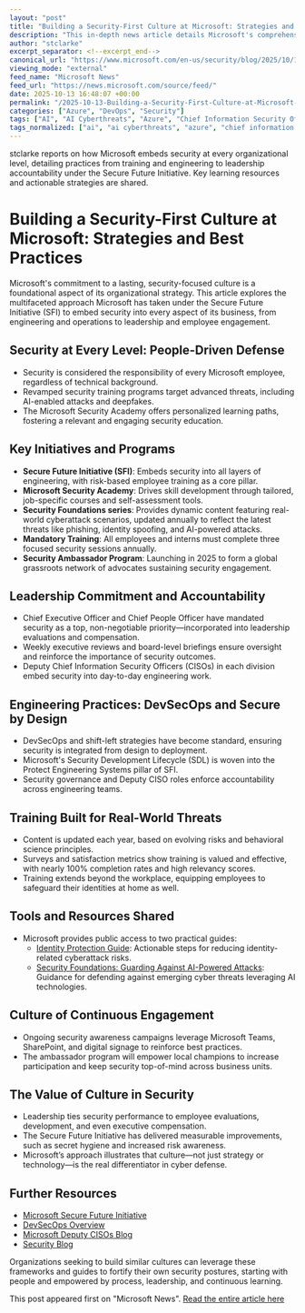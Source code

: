 ```yaml
---
layout: "post"
title: "Building a Security-First Culture at Microsoft: Strategies and Best Practices"
description: "This in-depth news article details Microsoft's comprehensive approach to establishing and maintaining a robust security-first culture throughout the organization. It covers the integration of security into engineering, organization-wide training initiatives against advanced cyberthreats (including AI-enabled attacks), leadership-driven priorities, employee engagement programs, and the measurable impact of the Secure Future Initiative (SFI). The content provides actionable frameworks and resources, including identity protection and AI threat defense, for other organizations seeking to emulate Microsoft’s security culture transformation."
author: "stclarke"
excerpt_separator: <!--excerpt_end-->
canonical_url: "https://www.microsoft.com/en-us/security/blog/2025/10/13/building-a-lasting-security-culture-at-microsoft/"
viewing_mode: "external"
feed_name: "Microsoft News"
feed_url: "https://news.microsoft.com/source/feed/"
date: 2025-10-13 16:48:07 +00:00
permalink: "/2025-10-13-Building-a-Security-First-Culture-at-Microsoft-Strategies-and-Best-Practices.html"
categories: ["Azure", "DevOps", "Security"]
tags: ["AI", "AI Cyberthreats", "Azure", "Chief Information Security Officer", "Company News", "DevOps", "DevSecOps", "Employee Awareness", "Engineering Security", "Governance", "Identity Protection", "Incident Response", "Microsoft Security", "Microsoft Security Academy", "News", "Secure Future Initiative", "Security", "Security Culture", "Security Foundations", "Security Training", "Threat Intelligence", "Zero Trust"]
tags_normalized: ["ai", "ai cyberthreats", "azure", "chief information security officer", "company news", "devops", "devsecops", "employee awareness", "engineering security", "governance", "identity protection", "incident response", "microsoft security", "microsoft security academy", "news", "secure future initiative", "security", "security culture", "security foundations", "security training", "threat intelligence", "zero trust"]
---
```


stclarke reports on how Microsoft embeds security at every organizational level, detailing practices from training and engineering to leadership accountability under the Secure Future Initiative. Key learning resources and actionable strategies are shared.<!--excerpt_end-->

# Building a Security-First Culture at Microsoft: Strategies and Best Practices

Microsoft's commitment to a lasting, security-focused culture is a foundational aspect of its organizational strategy. This article explores the multifaceted approach Microsoft has taken under the Secure Future Initiative (SFI) to embed security into every aspect of its business, from engineering and operations to leadership and employee engagement.

## Security at Every Level: People-Driven Defense

- Security is considered the responsibility of every Microsoft employee, regardless of technical background.
- Revamped security training programs target advanced threats, including AI-enabled attacks and deepfakes.
- The Microsoft Security Academy offers personalized learning paths, fostering a relevant and engaging security education.

## Key Initiatives and Programs

- **Secure Future Initiative (SFI)**: Embeds security into all layers of engineering, with risk-based employee training as a core pillar.
- **Microsoft Security Academy**: Drives skill development through tailored, job-specific courses and self-assessment tools.
- **Security Foundations series**: Provides dynamic content featuring real-world cyberattack scenarios, updated annually to reflect the latest threats like phishing, identity spoofing, and AI-powered attacks.
- **Mandatory Training**: All employees and interns must complete three focused security sessions annually.
- **Security Ambassador Program**: Launching in 2025 to form a global grassroots network of advocates sustaining security engagement.

## Leadership Commitment and Accountability

- Chief Executive Officer and Chief People Officer have mandated security as a top, non-negotiable priority—incorporated into leadership evaluations and compensation.
- Weekly executive reviews and board-level briefings ensure oversight and reinforce the importance of security outcomes.
- Deputy Chief Information Security Officers (CISOs) in each division embed security into day-to-day engineering work.

## Engineering Practices: DevSecOps and Secure by Design

- DevSecOps and shift-left strategies have become standard, ensuring security is integrated from design to deployment.
- Microsoft's Security Development Lifecycle (SDL) is woven into the Protect Engineering Systems pillar of SFI.
- Security governance and Deputy CISO roles enforce accountability across engineering teams.

## Training Built for Real-World Threats

- Content is updated each year, based on evolving risks and behavioral science principles.
- Surveys and satisfaction metrics show training is valued and effective, with nearly 100% completion rates and high relevancy scores.
- Training extends beyond the workplace, equipping employees to safeguard their identities at home as well.

## Tools and Resources Shared

- Microsoft provides public access to two practical guides:
  - [Identity Protection Guide](https://cdn-dynmedia-1.microsoft.com/is/content/microsoftcorp//microsoft/bade/documents/products-and-services/en-us/security/Identity-Protection-Guide-External-Working-doc-1-1.pdf): Actionable steps for reducing identity-related cyberattack risks.
  - [Security Foundations: Guarding Against AI-Powered Attacks](https://cdn-dynmedia-1.microsoft.com/is/content/microsoftcorp//microsoft/bade/documents/products-and-services/en-us/security/25SFAI-Quick-Reference-Guide-External-Working-doc-1-1.pdf): Guidance for defending against emerging cyber threats leveraging AI technologies.

## Culture of Continuous Engagement

- Ongoing security awareness campaigns leverage Microsoft Teams, SharePoint, and digital signage to reinforce best practices.
- The ambassador program will empower local champions to increase participation and keep security top-of-mind across business units.

## The Value of Culture in Security

- Leadership ties security performance to employee evaluations, development, and even executive compensation.
- The Secure Future Initiative has delivered measurable improvements, such as secret hygiene and increased risk awareness.
- Microsoft’s approach illustrates that culture—not just strategy or technology—is the real differentiator in cyber defense.

## Further Resources

- [Microsoft Secure Future Initiative](https://www.microsoft.com/en-us/trust-center/security/secure-future-initiative)
- [DevSecOps Overview](https://www.microsoft.com/en-us/security/business/security-101/what-is-devsecops)
- [Microsoft Deputy CISOs Blog](https://www.microsoft.com/en-us/security/blog/topic/office-of-the-ciso/)
- [Security Blog](https://www.microsoft.com/security/blog/)

Organizations seeking to build similar cultures can leverage these frameworks and guides to fortify their own security postures, starting with people and empowered by process, leadership, and continuous learning.

This post appeared first on "Microsoft News". [Read the entire article here](https://www.microsoft.com/en-us/security/blog/2025/10/13/building-a-lasting-security-culture-at-microsoft/)
